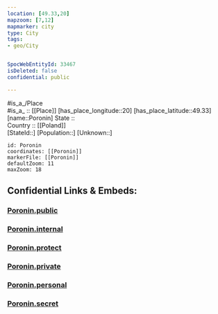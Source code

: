 ```yaml
---
location: [49.33,20] 
mapzoom: [7,12] 
mapmarker: city 
type: City
tags:
- geo/City


SpocWebEntityId: 33467
isDeleted: false
confidential: public

---
```

#is_a_/Place  
#is_a_ :: [[Place]] 
[has_place_longitude::20] 
[has_place_latitude::49.33] 
[name::Poronin] 
State ::  
Country :: [[Poland]]  
[StateId::] 
[Population::] 
[Unknown::] 


```leaflet
id: Poronin
coordinates: [[Poronin]] 
markerFile: [[Poronin]] 
defaultZoom: 11 
maxZoom: 18
```


## Confidential Links & Embeds: 

### [Poronin.public](/_public/\Earth\Continent\Europe\Europe~East\Poland\Provinces~Poland\Lesser_Poland\CityPoronin.public.md) 

### [Poronin.internal](/_internal/\Earth\Continent\Europe\Europe~East\Poland\Provinces~Poland\Lesser_Poland\CityPoronin.internal.md) 

### [Poronin.protect](/_protect/\Earth\Continent\Europe\Europe~East\Poland\Provinces~Poland\Lesser_Poland\CityPoronin.protect.md) 

### [Poronin.private](/_private/\Earth\Continent\Europe\Europe~East\Poland\Provinces~Poland\Lesser_Poland\CityPoronin.private.md) 

### [Poronin.personal](/_personal/\Earth\Continent\Europe\Europe~East\Poland\Provinces~Poland\Lesser_Poland\CityPoronin.personal.md) 

### [Poronin.secret](/_secret/\Earth\Continent\Europe\Europe~East\Poland\Provinces~Poland\Lesser_Poland\CityPoronin.secret.md)

